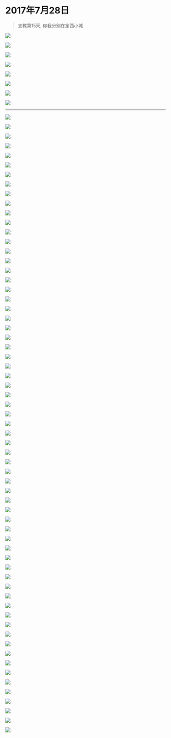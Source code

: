 <link href="../../../css/style.css" rel="stylesheet" >

# 2017年7月28日

> 支教第15天, 你我分别在定西小城

![](https://yumiao-static.oss-cn-beijing.aliyuncs.com/image/2017/07/28/IMG_0721.jpg)

![](https://yumiao-static.oss-cn-beijing.aliyuncs.com/image/2017/07/28/IMG_0722.jpg)

![](https://yumiao-static.oss-cn-beijing.aliyuncs.com/image/2017/07/28/IMG_0723.jpg)

![](https://yumiao-static.oss-cn-beijing.aliyuncs.com/image/2017/07/28/IMG_0724.jpg)

![](https://yumiao-static.oss-cn-beijing.aliyuncs.com/image/2017/07/28/IMG_0725.jpg)

![](https://yumiao-static.oss-cn-beijing.aliyuncs.com/image/2017/07/28/IMG_0726.jpg)

![](https://yumiao-static.oss-cn-beijing.aliyuncs.com/image/2017/07/28/IMG_0727.jpg)

![](https://yumiao-static.oss-cn-beijing.aliyuncs.com/image/2017/07/28/IMG_0728.jpg)

---


![](https://yumiao-static.oss-cn-beijing.aliyuncs.com/image/2017/07/28/IMG_0919.PNG)

![](https://yumiao-static.oss-cn-beijing.aliyuncs.com/image/2017/07/28/IMG_0920.JPG)


![](https://yumiao-static.oss-cn-beijing.aliyuncs.com/image/2017/07/28/IMG_0921.JPG)


![](https://yumiao-static.oss-cn-beijing.aliyuncs.com/image/2017/07/28/IMG_0922.JPG)


![](https://yumiao-static.oss-cn-beijing.aliyuncs.com/image/2017/07/28/IMG_0923.JPG)


![](https://yumiao-static.oss-cn-beijing.aliyuncs.com/image/2017/07/28/IMG_0924.JPG)


![](https://yumiao-static.oss-cn-beijing.aliyuncs.com/image/2017/07/28/IMG_0925.JPG)


![](https://yumiao-static.oss-cn-beijing.aliyuncs.com/image/2017/07/28/IMG_0926.PNG)


![](https://yumiao-static.oss-cn-beijing.aliyuncs.com/image/2017/07/28/IMG_0927.JPG)


![](https://yumiao-static.oss-cn-beijing.aliyuncs.com/image/2017/07/28/IMG_0928.JPG)


![](https://yumiao-static.oss-cn-beijing.aliyuncs.com/image/2017/07/28/IMG_0929.JPG)


![](https://yumiao-static.oss-cn-beijing.aliyuncs.com/image/2017/07/28/IMG_0930.JPG)


![](https://yumiao-static.oss-cn-beijing.aliyuncs.com/image/2017/07/28/IMG_0931.JPG)


![](https://yumiao-static.oss-cn-beijing.aliyuncs.com/image/2017/07/28/IMG_0932.JPG)


![](https://yumiao-static.oss-cn-beijing.aliyuncs.com/image/2017/07/28/IMG_0933.JPG)


![](https://yumiao-static.oss-cn-beijing.aliyuncs.com/image/2017/07/28/IMG_0934.JPG)


![](https://yumiao-static.oss-cn-beijing.aliyuncs.com/image/2017/07/28/IMG_0935.JPG)


![](https://yumiao-static.oss-cn-beijing.aliyuncs.com/image/2017/07/28/IMG_0936.JPG)


![](https://yumiao-static.oss-cn-beijing.aliyuncs.com/image/2017/07/28/IMG_0937.JPG)


![](https://yumiao-static.oss-cn-beijing.aliyuncs.com/image/2017/07/28/IMG_0938.JPG)


![](https://yumiao-static.oss-cn-beijing.aliyuncs.com/image/2017/07/28/IMG_0939.PNG)


![](https://yumiao-static.oss-cn-beijing.aliyuncs.com/image/2017/07/28/IMG_0940.PNG)


![](https://yumiao-static.oss-cn-beijing.aliyuncs.com/image/2017/07/28/IMG_0941.PNG)


![](https://yumiao-static.oss-cn-beijing.aliyuncs.com/image/2017/07/28/IMG_0942.JPG)


![](https://yumiao-static.oss-cn-beijing.aliyuncs.com/image/2017/07/28/IMG_0943.PNG)


![](https://yumiao-static.oss-cn-beijing.aliyuncs.com/image/2017/07/28/IMG_0944.PNG)


![](https://yumiao-static.oss-cn-beijing.aliyuncs.com/image/2017/07/28/IMG_0945.JPG)


![](https://yumiao-static.oss-cn-beijing.aliyuncs.com/image/2017/07/28/IMG_0946.JPG)


![](https://yumiao-static.oss-cn-beijing.aliyuncs.com/image/2017/07/28/IMG_0947.JPG)


![](https://yumiao-static.oss-cn-beijing.aliyuncs.com/image/2017/07/28/IMG_0948.JPG)


![](https://yumiao-static.oss-cn-beijing.aliyuncs.com/image/2017/07/28/IMG_0949.JPG)


![](https://yumiao-static.oss-cn-beijing.aliyuncs.com/image/2017/07/28/IMG_0950.JPG)


![](https://yumiao-static.oss-cn-beijing.aliyuncs.com/image/2017/07/28/IMG_0951.JPG)


![](https://yumiao-static.oss-cn-beijing.aliyuncs.com/image/2017/07/28/IMG_0952.JPG)


![](https://yumiao-static.oss-cn-beijing.aliyuncs.com/image/2017/07/28/IMG_0953.JPG)


![](https://yumiao-static.oss-cn-beijing.aliyuncs.com/image/2017/07/28/IMG_0954.PNG)


![](https://yumiao-static.oss-cn-beijing.aliyuncs.com/image/2017/07/28/IMG_0955.JPG)


![](https://yumiao-static.oss-cn-beijing.aliyuncs.com/image/2017/07/28/IMG_0956.JPG)


![](https://yumiao-static.oss-cn-beijing.aliyuncs.com/image/2017/07/28/IMG_0957.JPG)


![](https://yumiao-static.oss-cn-beijing.aliyuncs.com/image/2017/07/28/IMG_0958.JPG)


![](https://yumiao-static.oss-cn-beijing.aliyuncs.com/image/2017/07/28/IMG_0959.JPG)


![](https://yumiao-static.oss-cn-beijing.aliyuncs.com/image/2017/07/28/IMG_0960.JPG)


![](https://yumiao-static.oss-cn-beijing.aliyuncs.com/image/2017/07/28/IMG_0961.JPG)


![](https://yumiao-static.oss-cn-beijing.aliyuncs.com/image/2017/07/28/IMG_0962.JPG)


![](https://yumiao-static.oss-cn-beijing.aliyuncs.com/image/2017/07/28/IMG_0963.JPG)


![](https://yumiao-static.oss-cn-beijing.aliyuncs.com/image/2017/07/28/IMG_0964.PNG)


![](https://yumiao-static.oss-cn-beijing.aliyuncs.com/image/2017/07/28/IMG_0965.JPG)


![](https://yumiao-static.oss-cn-beijing.aliyuncs.com/image/2017/07/28/IMG_0966.JPG)


![](https://yumiao-static.oss-cn-beijing.aliyuncs.com/image/2017/07/28/IMG_0967.JPG)


![](https://yumiao-static.oss-cn-beijing.aliyuncs.com/image/2017/07/28/IMG_0968.JPG)


![](https://yumiao-static.oss-cn-beijing.aliyuncs.com/image/2017/07/28/IMG_0969.JPG)


![](https://yumiao-static.oss-cn-beijing.aliyuncs.com/image/2017/07/28/IMG_0970.JPG)


![](https://yumiao-static.oss-cn-beijing.aliyuncs.com/image/2017/07/28/IMG_0971.JPG)


![](https://yumiao-static.oss-cn-beijing.aliyuncs.com/image/2017/07/28/IMG_0972.JPG)


![](https://yumiao-static.oss-cn-beijing.aliyuncs.com/image/2017/07/28/IMG_0973.JPG)


![](https://yumiao-static.oss-cn-beijing.aliyuncs.com/image/2017/07/28/IMG_0974.JPG)


![](https://yumiao-static.oss-cn-beijing.aliyuncs.com/image/2017/07/28/IMG_0975.JPG)


![](https://yumiao-static.oss-cn-beijing.aliyuncs.com/image/2017/07/28/IMG_0976.JPG)


![](https://yumiao-static.oss-cn-beijing.aliyuncs.com/image/2017/07/28/IMG_0977.JPG)


![](https://yumiao-static.oss-cn-beijing.aliyuncs.com/image/2017/07/28/IMG_0978.JPG)


![](https://yumiao-static.oss-cn-beijing.aliyuncs.com/image/2017/07/28/IMG_0979.JPG)


![](https://yumiao-static.oss-cn-beijing.aliyuncs.com/image/2017/07/28/IMG_0980.JPG)


![](https://yumiao-static.oss-cn-beijing.aliyuncs.com/image/2017/07/28/IMG_0981.JPG)


![](https://yumiao-static.oss-cn-beijing.aliyuncs.com/image/2017/07/28/IMG_0982.PNG)


![](https://yumiao-static.oss-cn-beijing.aliyuncs.com/image/2017/07/28/IMG_0983.JPG)



<script src="../../../js/x-oss-process.js"></script>